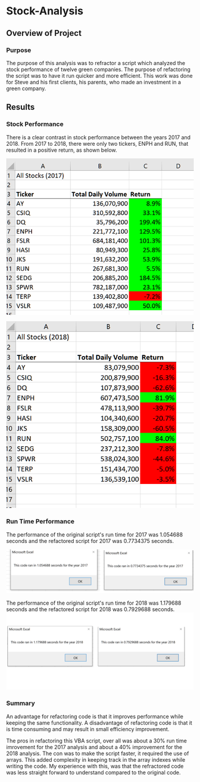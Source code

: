 # Stock-Analysis


   
## Overview of Project 
### Purpose

The purpose of this analysis was to refractor a script which analyzed the stock performance of twelve green companies. The purpose of refactoring the script was to have it run quicker and more efficient. This work was done for Steve and his first clients, his parents, who made an investment in a green company.  


## Results
### Stock Performance
There is a clear contrast in stock performance between the years 2017 and 2018. From 2017 to 2018, there were only two tickers, ENPH and RUN, that resulted in a positive return, as shown below.
	
![Image_Here](Resources/2017analysis.PNG)

![Image_here](Resources/2018Analysis.PNG)

### Run Time Performance
The performance of the original script's run time for 2017 was 1.054688 seconds and the refactored script for 2017 was 0.7734375 seconds.
    

![2017_run_time](Resources/2017_compared_run_time.png
)


The performance of the original script's run time for 2018 was 1.179688 seconds and the refactored script for 2018 was 0.7929688 seconds.
![2018_run_time](Resources/2018_compared_run_time.png)


### Summary
An advantage for refactoring code is that it improves performance while keeping the same functionality. A disadvantage of refactoring code is that it is time consuming and may result in small efficiency improvement. 

The pros in refactoring this VBA script, over all was about a 30% run time imrovement for the 2017 analysis and about a 40% improvement for the 2018 analysis. The con was to make the script faster, it required the use of arrays. This added complexity in keeping track in the array indexes while writing the code. My experience with this, was that the refractored code was less straight forward to understand compared to the original code. 
